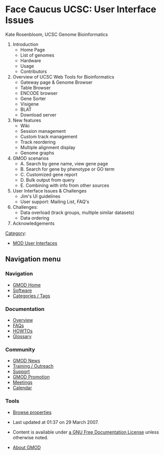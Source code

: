 



<span id="top"></span>




# <span dir="auto">Face Caucus UCSC: User Interface Issues</span>









Kate Rosenbloom, UCSC Genome Bioinformatics

1.  Introduction
    - Home Page
    - List of genomes
    - Hardware
    - Usage
    - Contributors
2.  Overview of UCSC Web Tools for Bioinformatics
    - Gateway page & Genome Browser
    - Table Browser
    - ENCODE browser
    - Gene Sorter
    - Visigene
    - BLAT
    - Download server
3.  New features
    - Wiki
    - Session management
    - Custom track management
    - Track reordering
    - Multiple alignment display
    - Genome graphs
4.  GMOD scenarios
    - A. Search by gene name, view gene page
    - B. Search for gene by phenotype or GO term
    - C. Customized gene report
    - D. Bulk output from query
    - E. Combining with info from other sources
5.  User Interface Issues & Challenges
    - Jim's UI guidelines
    - User support: Mailing List, FAQ's
6.  Challenges:
    - Data overload (track groups, multiple similar datasets)
    - Data ordering
7.  Acknowledgements




[Category](Special%3ACategories "Special%3ACategories"):

- [MOD User
  Interfaces](Category%3AMOD_User_Interfaces "Category%3AMOD User Interfaces")






## Navigation menu









### Navigation



- <span id="n-GMOD-Home">[GMOD Home](Main_Page)</span>
- <span id="n-Software">[Software](GMOD_Components)</span>
- <span id="n-Categories-.2F-Tags">[Categories /
  Tags](Categories)</span>




### Documentation



- <span id="n-Overview">[Overview](Overview)</span>
- <span id="n-FAQs">[FAQs](Category%3AFAQ)</span>
- <span id="n-HOWTOs">[HOWTOs](Category%3AHOWTO)</span>
- <span id="n-Glossary">[Glossary](Glossary)</span>




### Community



- <span id="n-GMOD-News">[GMOD News](GMOD_News)</span>
- <span id="n-Training-.2F-Outreach">[Training /
  Outreach](Training_and_Outreach)</span>
- <span id="n-Support">[Support](Support)</span>
- <span id="n-GMOD-Promotion">[GMOD Promotion](GMOD_Promotion)</span>
- <span id="n-Meetings">[Meetings](Meetings)</span>
- <span id="n-Calendar">[Calendar](Calendar)</span>




### Tools

- <span id="t-smwbrowselink"><a href="Special%3ABrowse/Face_Caucus_UCSC%3A_User_Interface_Issues"
  rel="smw-browse">Browse properties</a></span>



- <span id="footer-info-lastmod">Last updated at 01:37 on 29 March
  2007.</span>
<!-- - <span id="footer-info-viewcount">9,951 page views.</span> -->
- <span id="footer-info-copyright">Content is available under
  <a href="http://www.gnu.org/licenses/fdl-1.3.html" class="external"
  rel="nofollow">a GNU Free Documentation License</a> unless otherwise
  noted.</span>

<!-- -->

- <span id="footer-places-about">[About
  GMOD](GMOD%3AAbout "GMOD%3AAbout")</span>

<!-- -->




